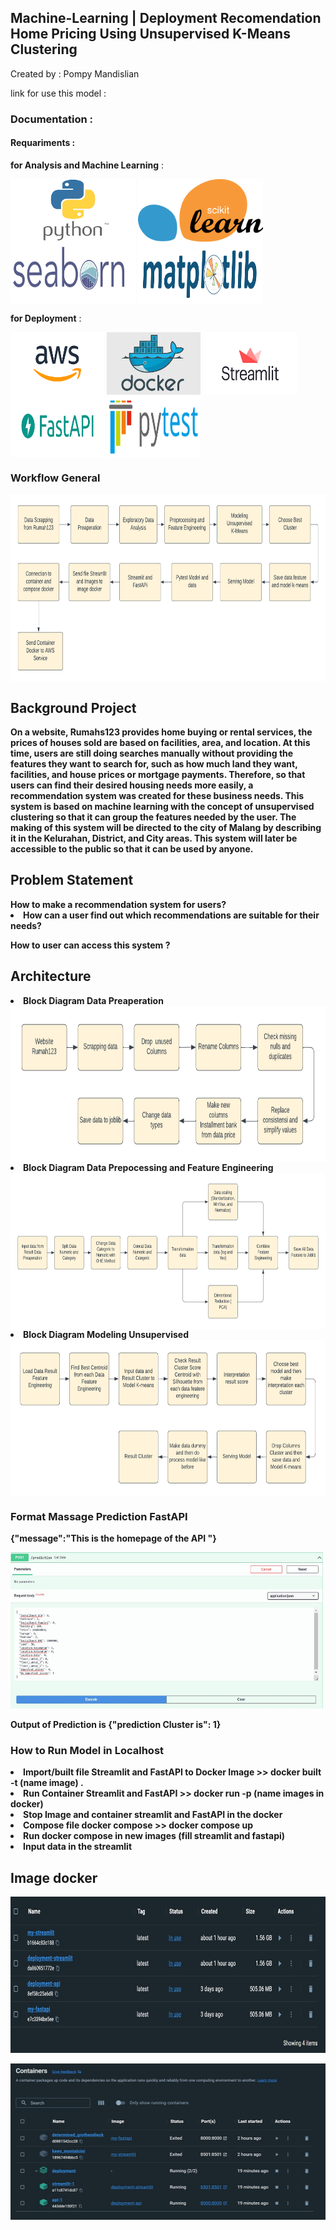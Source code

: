 ## Machine-Learning | Deployment Recomendation Home Pricing Using Unsupervised K-Means Clustering

Created by : Pompy Mandislian

link for use this model :

<h3> Documentation : </h3>

<h4> <b> Requariments : </b> </h4>

**for Analysis and Machine Learning** :
<p>
<img align="center" src="Image/python.png" width="200" height="100" />
<img align="center" src="Image/scikit.png" width="200" height="100" />
<img align="center" src="Image/seaborn.png" width="200" height="100" />
<img align="center" src="Image/matplotlip.png" width="200" height="100" />
</p>

**for Deployment** :
<p>
<img align="center" src="Image/aws.png" width="150" height="100" />
<img align="center" src="Image/docker.jpg" width="150" height="100" />
<img align="center" src="Image/streamlit.png" width="150" height="100" />
<img align="center" src="Image/fastapi.png" width="150" height="100" />
<img align="center" src="Image/pytest.png" width="150" height="100" />
</p>

<h3> <b> Workflow General <b> </h3>
<img align="center" src="image_flowchart/worklow general.png" width="700" height="300" />

<h2> <b> Background Project <b> </h2>

<p> 
On a website, Rumahs123 provides home buying or rental services, the prices of houses sold are based on facilities, area, and location. At this time, users are still doing searches manually without providing the features they want to search for, such as how much land they want, facilities, and house prices or mortgage payments. Therefore, so that users can find their desired housing needs more easily, a recommendation system was created for these business needs. This system is based on machine learning with the concept of unsupervised clustering so that it can group the features needed by the user. The making of this system will be directed to the city of Malang by describing it in the Kelurahan, District, and City areas. This system will later be accessible to the public so that it can be used by anyone.
</p>

<h2> <b> Problem Statement <b> </h2>
How to make a recommendation system for users?
</li><li> How can a user find out which recommendations are suitable for their needs?    
<p> How to user can access this system ? </p>

<h2> Architecture </h2>
<li> Block Diagram Data Preaperation </li>
<img align="center" src="image_flowchart/Block Diagram Data Preposesing.png" width="700" height="250" />
<li> Block Diagram Data Prepocessing and Feature Engineering </li>
<img align="center" src="image_flowchart/Block Diagram Data Prep and Feature Engineering.png" width="700" height="250" />
<li> Block Diagram Modeling Unsupervised </li>
<img align="center" src="image_flowchart/Block Diagram Model Unsupervised.png" width="700" height="250" />

<h3> Format Massage Prediction FastAPI </h3>
<p> {"message":"This is the homepage of the API "} </p>
<p> <img src="Image/fastapi input.jpg" width="500" height="250" /> </p>
<p> Output of Prediction is {"prediction Cluster is": 1} </p>

<h3> How to Run Model in Localhost </h3>
<li> Import/built file Streamlit and FastAPI to Docker Image >> docker built -t (name image) . </li> 
<li> Run Container Streamlit and FastAPI >> docker run -p (name images in docker) </li>
<li> Stop Image and container streamlit and FastAPI in the docker </li>
<li> Compose file docker compose >> docker compose up </li>
<li> Run docker compose in new images (fill streamlit and fastapi) </li>
<li> Input data in the streamlit </li>
  
<h2> Image docker </h2>
<p> <img src="Image/docker images.jpg" width="700" height="250" /> </p>
<p> <img src="Image/docker container.jpg" width="700" height="250" /> </p>
